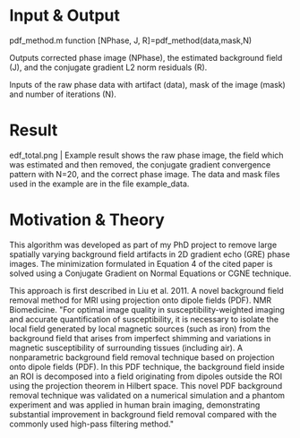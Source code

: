 # Input & Output
pdf_method.m 
function [NPhase, J, R]=pdf_method(data,mask,N) 

Outputs corrected phase image (NPhase), the estimated background field (J), and the conjugate gradient L2 norm residuals (R). 

Inputs of the raw phase data with artifact (data), mask of the image (mask) and number of iterations (N). 

# Result
edf_total.png | Example result shows the raw phase image, the field which was estimated and then removed, the conjugate gradient convergence pattern with N=20, and the correct phase image. The data and mask files used in the example are in the file example_data. 

# Motivation & Theory

This algorithm was developed as part of my PhD project to remove large spatially varying background field artifacts in 2D gradient echo (GRE) phase images. The minimization formulated in Equation 4 of the cited paper is solved using a Conjugate Gradient on Normal Equations or CGNE technique.  

This approach is first described in Liu et al. 2011. A novel background field removal method for MRI using projection onto dipole fields (PDF). NMR Biomedicine. "For optimal image quality in susceptibility-weighted imaging and accurate quantification of susceptibility, it is necessary to isolate the local field generated by local magnetic sources (such as iron) from the background field that arises from imperfect shimming and variations in magnetic susceptibility of surrounding tissues (including air). A nonparametric background field removal technique based on projection onto dipole fields (PDF). In this PDF technique, the background field inside an ROI is decomposed into a field originating from dipoles outside the ROI using the projection theorem in Hilbert space. This novel PDF background removal technique was validated on a numerical simulation and a phantom experiment and was applied in human brain imaging, demonstrating substantial improvement in background field removal compared with the commonly used high-pass filtering method."
